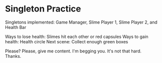# Singleton Practice

Singletons implemented: Game Manager, Slime Player 1, Slime Player 2, and Health Bar

Ways to lose health: Slimes hit each other or red capsules
Ways to gain health: Health circle
Next scene: Collect enough green boxes

Please? Please, give me content. I'm begging you. It's not that hard. Thanks.
